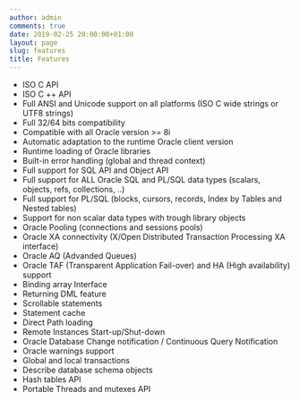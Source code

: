 ```yaml
---
author: admin
comments: true
date: 2019-02-25 20:00:00+01:00
layout: page
slug: features
title: Features
---
```

    
+ ISO C API
+ ISO C ++ API   
+ Full ANSI and Unicode support on all platforms (ISO C wide strings or UTF8 strings)
+ Full 32/64 bits compatibility
+ Compatible with all Oracle version >= 8i    
+ Automatic adaptation to the runtime Oracle client version
+ Runtime loading of Oracle libraries
+ Built-in error handling (global and thread context)
+ Full support for SQL API and Object API
+ Full support for ALL Oracle SQL and PL/SQL data types (scalars, objects, refs, collections, ..)
+ Full support for PL/SQL (blocks, cursors, records, Index by Tables and Nested tables)
+ Support for non scalar data types with trough library objects    
+ Oracle Pooling (connections and sessions pools)
+ Oracle XA connectivity (X/Open Distributed Transaction Processing XA interface)
+ Oracle AQ (Advanded Queues)    
+ Oracle TAF (Transparent Application Fail-over) and HA (High availability) support 
+ Binding array Interface
+ Returning DML feature
+ Scrollable statements
+ Statement cache
+ Direct Path loading
+ Remote Instances Start-up/Shut-down
+ Oracle Database Change notification / Continuous Query Notification
+ Oracle warnings support
+ Global and local transactions 
+ Describe database schema objects
+ Hash tables API
+ Portable Threads and mutexes API
